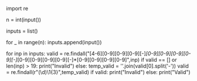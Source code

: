 
import re

n = int(input())

inputs = list()

for _  in range(n):
    inputs.append(input())
    

for inp in inputs:
    valid = re.findall("[4-6][0-9][0-9][0-9][-]*[0-9][0-9][0-9][0-9][-]*[0-9][0-9][0-9][0-9][-]*[0-9][0-9][0-9][0-9]",inp)
    if valid == [] or len(inp) > 19:
        print("Invalid")
    else:
        temp_valid = ''.join(valid[0].split('-'))
        valid = re.findall(r"(\d)\1{3}",temp_valid)
        if valid:
            print("Invalid")
        else:
            print("Valid")
